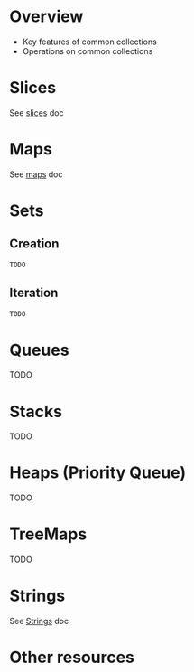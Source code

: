 # Overview
- Key features of common collections
- Operations on common collections


# Slices
See [slices](./collections.slices.md) doc


# Maps
See [maps](./collections.maps.md) doc


# Sets

## Creation
```go
TODO
```

## Iteration
```go
TODO
```

# Queues
TODO

# Stacks
TODO

# Heaps (Priority Queue)
TODO

# TreeMaps
TODO

# Strings
See [Strings](./strings.md) doc



# Other resources
